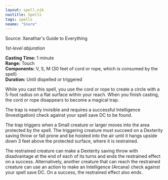```yaml
---
layout: spell.njk
navtitle: Spells
tags: spells
neame: "Snare"
---
```

Source: Xanathar's Guide to Everything

_1st-level abjuration_

**Casting Time:** 1 minute  
**Range:** Touch  
**Components:** V, S, M (30 feet of cord or rope, which is consumed by the spell)  
**Duration:** Until dispelled or triggered

While you cast this spell, you use the cord or rope to create a circle with a 5-foot radius on a flat surface within your reach. When you finish casting, the cord or rope disappears to become a magical trap.

The trap is nearly invisible and requires a successful Intelligence (Investigation) check against your spell save DC to be found.

The trap triggers when a Small creature or larger moves into the area protected by the spell. The triggering creature must succeed on a Dexterity saving throw or fall prone and be hoisted into the air until it hangs upside down 3 feet above the protected surface, where it is restrained.

The restrained creature can make a Dexterity saving throw with disadvantage at the end of each of its turns and ends the restrained effect on a success. Alternatively, another creature that can reach the restrained creature can use an action to make an Intelligence (Arcana) check against your spell save DC. On a success, the restrained effect also ends.
